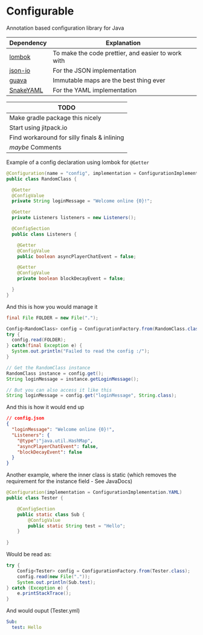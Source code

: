# Configurable
Annotation based configuration library for Java

| Dependency | Explanation |
|:-----------|-------------|
|[lombok](https://projectlombok.org/) | To make the code prettier, and easier to work with |
|[json-io](https://github.com/jdereg/json-io) | For the JSON implementation |
|[guava](https://github.com/google/guava) | Immutable maps are the best thing ever |
|[SnakeYAML](https://bitbucket.org/asomov/snakeyaml) | For the YAML implementation |

| TODO |
|------|
| Make gradle package this nicely |
| Start using jitpack.io |
| Find workaround for silly finals & inlining |
| _maybe_ Comments |

Example of a config declaration using lombok for ```@Getter```
```java
@Configuration(name = "config", implementation = ConfigurationImplementation.JSON)
public class RandomClass {

  @Getter
  @ConfigValue
  private String loginMessage = "Welcome online {0}!";

  @Getter
  private Listeners listeners = new Listeners();

  @ConfigSection
  public class Listeners {

    @Getter
    @ConfigValue
    public boolean asyncPlayerChatEvent = false;

    @Getter
    @ConfigValue
    private boolean blockDecayEvent = false;

  }  
}
```

And this is how you would manage it
```java
final File FOLDER = new File(".");

Config<RandomClass> config = ConfigurationFactory.from(RandomClass.class);
try {
  config.read(FOLDER);
} catch(final Exception e) {
  System.out.println("Failed to read the config :/");
}

// Get the RandomClass instance
RandomClass instance = config.get();
String loginMessage = instance.getLoginMessage();

// But you can also access it like this
String loginMessage = config.get("loginMessage", String.class);
```

And this is how it would end up
```json
// config.json
{
  "loginMessage": "Welcome online {0}!",
  "Listeners": {
    "@type":"java.util.HashMap",
    "asyncPlayerChatEvent": false,
    "blockDecayEvent": false
  }
}
```


Another example, where the inner class is static (which removes the requirement for the instance field - See JavaDocs)
```java
@Configuration(implementation = ConfigurationImplementation.YAML)
public class Tester {

    @ConfigSection
    public static class Sub {
        @ConfigValue
        public static String test = "Hello";
    }
    
}   
```

Would be read as:
```java
try {
    Config<Tester> config = ConfigurationFactory.from(Tester.class);
    config.read(new File("."));
    System.out.println(Sub.test);
} catch (Exception e) {
    e.printStackTrace();
}
```

And would ouput (Tester.yml)
```yaml
Sub:
  test: Hello
```